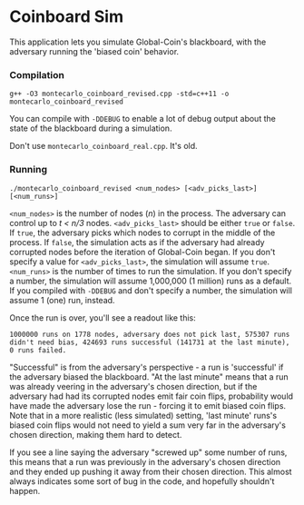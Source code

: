 # Coinboard Sim

This application lets you simulate Global-Coin's blackboard, with the adversary running the 'biased coin' behavior.

### Compilation

`g++ -O3 montecarlo_coinboard_revised.cpp -std=c++11 -o montecarlo_coinboard_revised`

You can compile with `-DDEBUG` to enable a lot of debug output about the state of the blackboard during a simulation.

Don't use `montecarlo_coinboard_real.cpp`. It's old.

### Running

`./montecarlo_coinboard_revised <num_nodes> [<adv_picks_last>] [<num_runs>]`

`<num_nodes>` is the number of nodes (_n_) in the process. The adversary can control up to _t < n/3_ nodes.
`<adv_picks_last>` should be either `true` or `false`. If `true`, the adversary picks which nodes to corrupt in the middle of the process. If `false`, the simulation acts as if the adversary had already corrupted nodes before the iteration of Global-Coin began.
  If you don't specify a value for `<adv_picks_last>`, the simulation will assume `true`.
`<num_runs>` is the number of times to run the simulation. If you don't specify a number, the simulation will assume 1,000,000 (1 million) runs as a default. If you compiled with `-DDEBUG` and don't specify a number, the simulation will assume 1 (one) run, instead.

Once the run is over, you'll see a readout like this:

`1000000 runs on 1778 nodes, adversary does not pick last, 575307 runs didn't need bias, 424693 runs successful (141731 at the last minute), 0 runs failed.`

"Successful" is from the adversary's perspective - a run is 'successful' if the adversary biased the blackboard.
"At the last minute" means that a run was already veering in the adversary's chosen direction, but if the adversary had had its corrupted nodes emit fair coin flips, probability would have made the adversary lose the run - forcing it to emit biased coin flips. Note that in a more realistic (less simulated) setting, 'last minute' runs's biased coin flips would not need to yield a sum very far in the adversary's chosen direction, making them hard to detect.

If you see a line saying the adversary "screwed up" some number of runs, this means that a run was previously in the adversary's chosen direction and they ended up pushing it away from their chosen direction. This almost always indicates some sort of bug in the code, and hopefully shouldn't happen.

